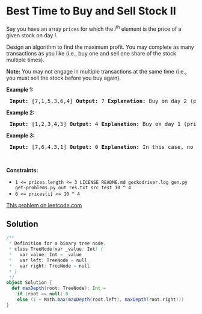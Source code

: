 # Best Time to Buy and Sell Stock II

<p>Say you have an array <code>prices</code> for which the <em>i</em><sup>th</sup> element is the price of a given stock on day <em>i</em>.</p> <p>Design an algorithm to find the maximum profit. You may complete as many transactions as you like (i.e., buy one and sell one share of the stock multiple times).</p> <p><strong>Note:</strong> You may not engage in multiple transactions at the same time (i.e., you must sell the stock before you buy again).</p> <p><strong>Example 1:</strong></p> <pre> <strong>Input:</strong> [7,1,5,3,6,4] <strong>Output:</strong> 7 <strong>Explanation:</strong> Buy on day 2 (price = 1) and sell on day 3 (price = 5), profit = 5-1 = 4. &nbsp; Then buy on day 4 (price = 3) and sell on day 5 (price = 6), profit = 6-3 = 3. </pre> <p><strong>Example 2:</strong></p> <pre> <strong>Input:</strong> [1,2,3,4,5] <strong>Output:</strong> 4 <strong>Explanation:</strong> Buy on day 1 (price = 1) and sell on day 5 (price = 5), profit = 5-1 = 4. &nbsp; Note that you cannot buy on day 1, buy on day 2 and sell them later, as you are &nbsp; engaging multiple transactions at the same time. You must sell before buying again. </pre> <p><strong>Example 3:</strong></p> <pre> <strong>Input:</strong> [7,6,4,3,1] <strong>Output:</strong> 0 <strong>Explanation:</strong> In this case, no transaction is done, i.e. max profit = 0.</pre> <p>&nbsp;</p> <p><strong>Constraints:</strong></p> <ul> <li><code>1 &lt;= prices.length &lt;= 3 LICENSE README.md geckodriver.log gen.py get-problems.py out res.txt src test 10 ^ 4</code></li> <li><code>0 &lt;= prices[i]&nbsp;&lt;= 10 ^ 4</code></li> </ul>

[This problem on leetcode.com](https://leetcode.com/problems/best-time-to-buy-and-sell-stock-ii/)

## Solution

```scala
/**
 * Definition for a binary tree node.
 * class TreeNode(var _value: Int) {
 *   var value: Int = _value
 *   var left: TreeNode = null
 *   var right: TreeNode = null
 * }
 */
object Solution {
  def maxDepth(root: TreeNode): Int =
    if (root == null) 0
    else (1 + Math.max(maxDepth(root.left), maxDepth(root.right)))
}
```
